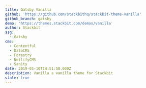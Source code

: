 ```yaml
---
title: Gatsby Vanilla
github: 'https://github.com/stackbithq/stackbit-theme-vanilla'
github_branch: gatsby
demo: 'https://themes.stackbit.com/demos/vanilla'
author: Stackbit
ssg:
  - Gatsby
cms:
  - Contentful
  - DatoCMS
  - Forestry
  - NetlifyCMS
  - Sanity
date: 2019-05-10T14:51:58.000Z
description: Vanilla a vanilla theme for Stackbit
stale: true
---
```

